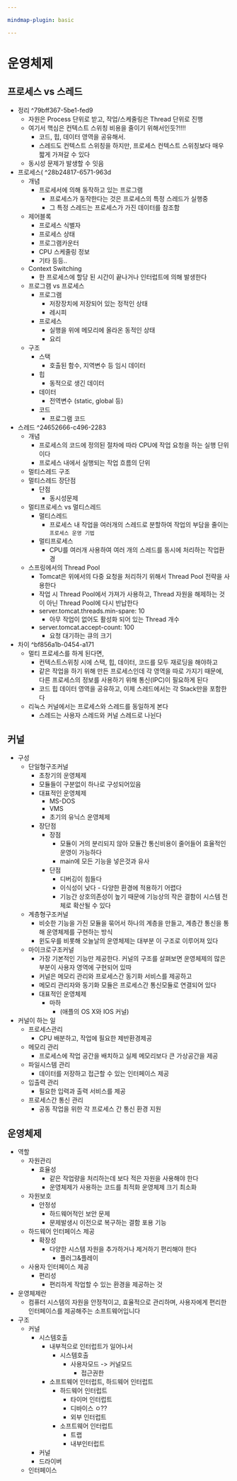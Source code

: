 ```yaml
---

mindmap-plugin: basic

---
```


# 운영체제

## 프로세스 vs 스레드
- 정리 ^79bff367-5be1-fed9
   - 자원은 Process 단위로 받고, 작업/스케줄링은 Thread 단위로 진행
   - 여기서 핵심은 컨텍스트 스위칭 비용을 줄이기 위해서인듯?!!!!
      - 코드, 힙, 데이터 영역을 공유해서.
      - 스레드도 컨텍스트 스위칭을 하지만, 프로세스 컨텍스트 스위칭보다 매우 짧게 가져갈 수 있다
   - 동시성 문제가 발생할 수 잇음
- 프로세스( ^28b24817-6571-963d
   - 개념
      - 프로세서에 의해 동작하고 있는 프로그램
         - 프로세스가 동작한다는 것은 프로세스의 특정 스레드가 실행중
         - 그 특정 스레드는 프로세스가 가진 데이터를 참조함
   - 제어블록
      - 프로세스 식별자
      - 프로세스 상태
      - 프로그램카운터
      - CPU 스케줄링 정보
      - 기타 등등..
   - Context Switching
      - 한 프로세스에 할당 된 시간이 끝나거나 인터럽트에 의해 발생한다
   - 프로그램 vs 프로세스
      - 프로그램
         - 저장장치에 저장되어 있는 정적인 상태
         - 레시피
      - 프로세스
         - 실행을 위에 메모리에 올라온 동적인 상태
         - 요리
   - 구조
      - 스택
         - 호출된 함수, 지역변수 등 임시 데이터
      - 힙
         - 동적으로 생긴 데이터
      - 데이터
         - 전역변수 (static, global 등)
      - 코드
         - 프로그램 코드
- 스레드 ^24652666-c496-2283
   - 개념
      - 프로세스의 코드에 정의된 절차에 따라 CPU에 작업 요청을 하는 실행 단위이다
      - 프로세스 내에서 실행되는 작업 흐름의 단위
   - 멀티스레드 구조
   - 멀티스레드 장단점
      - 단점
         - 동시성문제
   - 멀티프로세스 vs 멀티스레드
      - 멀티스레드
         - 프로세스 내 작업을 여러개의 스레드로 분할하여 작업의 부담을 줄이는 `프로세스 운영 기법`
      - 멀티프로세스
         - CPU를 여러개 사용하여 여러 개의 스레드를 동시에 처리하는 작업환경
   - 스프링에서의 Thread Pool
      - Tomcat은 위에서의 다중 요청을 처리하기 위해서 Thread Pool 전략을 사용한다
      - 작업 시 Thread Pool에서 가져가 사용하고, Thread 자원을 해제하는 것이 아닌 Thread Pool에 다시 반납한다
      - server.tomcat.threads.min-spare: 10
         - 아무 작업이 없어도 활성화 되어 있는 Thread 개수
      - server.tomcat.accept-count: 100
         - 요청 대기하는 큐의 크기
- 차이 ^bf856a1b-0454-a171
   - 멀티 프로세스를 하게 된다면,
      - 컨텍스트스위칭 시에 스택, 힙, 데이터, 코드를 모두 재로딩을 해야하고
      - 같은 작업을 하기 위해 만든 프로세스인데 각 영역을 따로 가지기 때문에,
         다른 프로세스의 정보를 사용하기 위해 통신(IPC)이 필요하게 된다
      - 코드 힙 데이터 영역을 공유하고, 이제 스레드에서는 각 Stack만을 포함한다
   - 리눅스 커널에서는 프로세스와 스레드를 동일하게 본다
      - 스레드는 사용자 스레드와 커널 스레드로 나뉜다

## 커널
- 구성
   - 단일형구조커널
      - 초창기의 운영체제
      - 모듈들이 구분없이 하나로 구성되어있음
      - 대표적인 운영체제
         - MS-DOS
         - VMS
         - 초기의 유닉스 운영체제
      - 장단점
         - 장점
            - 모듈이 거의 분리되지 않아 모듈간 통신비용이 줄어들어 효율적인 운영이 가능하다
            - main에 모든 기능을 넣은것과 유사
         - 단점
            - 디버깅이 힘들다
            - 이식성이 낮다 - 다양한 환경에 적용하기 어렵다
            - 기능간 상호의존성이 높기 때문에 기능상의 작은 결함이 시스템 전체로 확산될 수 있다
   - 계층형구조커널
      - 비슷한 기능을 가진 모듈을 묶어서 하나의 계층을 만들고, 계층간 통신을 통해 운영체제를 구현하는 방식
      - 윈도우를 비롯해 오늘날의 운영체제는 대부분 이 구조로 이루어져 있다
   - 마이크로구조커널
      - 가장 기본적인 기능만 제공한다. 커널의 구조를 살펴보면 운영체제의 많은 부분이 사용자 영역에 구현되어 있따
      - 커널은 메모리 관리와 프로세스간 동기화 서비스를 제공하고
      - 메모리 관리자와  동기화 모듈은 프로세스간 통신모듈로 연결되어 있다
      - 대표적인 운영체제
         - 마하
            - (애플의 OS X와 IOS 커널)
- 커널이 하는 일
   - 프로세스관리
      - CPU 배분하고, 작업에 필요한 제반환경제공
   - 메모리 관리
      - 프로세스에 작업 공간을 배치하고 실제 메모리보다 큰 가상공간을 제공
   - 파일시스템 관리
      - 데이터를 저장하고 접근할 수 있는 인터페이스 제공
   - 입출력 관리
      - 필요한 입력과 출력 서비스를 제공
   - 프로세스간 통신 관리
      - 공동 작업을 위한 각 프로세스 간 통신 환경 지원

## 운영체제
- 역할
   - 자원관리
      - 효율성
         - 같은 작업량을 처리하는데 보다 적은 자원을 사용해야 한다
         - 운영체제가 사용하는 코드를 최적화
            운영체제 크기 최소화
   - 자원보호
      - 안정성
         - 하드웨어적인 보안 문제
         - 문제발생시 이전으로 복구하는 결함 포용 기능
   - 하드웨어 인터페이스 제공
      - 확장성
         - 다양한 시스템 자원을 추가하거나 제거하기 편리해야 한다
            - 플러그&플레이
   - 사용자 인터페이스 제공
      - 편리성
         - 편리하게 작업할 수 있는 환경을 제공하는 것
- 운영체제란
   - 컴퓨터 시스템의 자원을 안정적이고, 효율적으로 관리하며,
      사용자에게 편리한 인터페이스를 제공해주는 소프트웨어입니다
- 구조
   - 커널
      - 시스템호출
         - 내부적으로 인터럽트가 일어나서
            - 시스템호출
               - 사용자모드 -> 커널모드
                  - 접근권한
         - 소프트웨어 인터럽트, 하드웨어 인터럽트
            - 하드웨어 인터럽트
               - 타이머 인터럽트
               - 디바이스 ㅇ??
               - 외부 인터럽트
            - 소프트웨어 인터럽트
               - 트랩
               - 내부인터럽트
      - 커널
      - 드라이버
   - 인터페이스